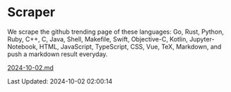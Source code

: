 # Scraper

We scrape the github trending page of these languages: Go, Rust, Python, Ruby, C++, C, Java, Shell, Makefile, Swift, Objective-C, Kotlin, Jupyter-Notebook, HTML, JavaScript, TypeScript, CSS, Vue, TeX, Markdown, and push a markdown result everyday.

[2024-10-02.md](https://github.com/cumthxy/github-trending-backup/blob/master/2024-10-02.md)

Last Updated: 2024-10-02 02:00:14